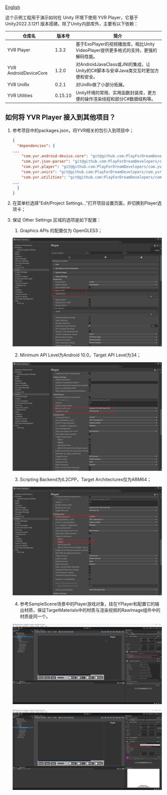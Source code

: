 [English](./README.MD)


这个示例工程用于演示如何在 Unity 环境下使用 YVR Player，它基于 Unity2022.3.12f1 版本搭建。除了Unity内部库外，主要有以下依赖：

| 仓库名                | 版本号  | 简介                                                         |
| --------------------- | ------- | ------------------------------------------------------------ |
| YVR Player            | 1.3.2   | 基于ExoPlayer的视频播放库，相比Unity VideoPlayer提供更多格式的支持，更强的解码性能。 |
| YVR AndroidDeviceCore | 1.2.0   | 对AndroidJavaClass或JNI的集成，让Unity的C#脚本与安卓Java类交互时更加方便和安全。 |
| YVR UniRx             | 0.2.1   | 对UniRx做了小部分拓展。                                      |
| YVR Utilities         | 0.15.10 | Unity环境的常用、实用函数封装库，更方便的操作渲染线程和部分C#数据结构等。 |

## 如何将 YVR Player 接入到其他项目？

1. 参考项目中的packages.json，将YVR相关的包引入到项目中；

   ```json
   {
     "dependencies": {
   ...
       "com.yvr.android-device.core": "git@github.com:PlayForDreamDevelopers/com.yvr.android-device.core-mirror.git?path=/com.yvr.android-device.core#0540b2af10a4d83e40f3b62b457a5bb6e742e9b6",
       "com.yvr.json-parser": "git@github.com:PlayForDreamDevelopers/com.yvr.json-parser-mirror.git?path=/com.yvr.json-parser#87438d1a077e9b648dc5393637174f33aaefe104",
       "com.yvr.player": "git@github.com:PlayForDreamDevelopers/com.yvr.player-mirror.git?path=/com.yvr.player#051858c079647678aea66a910e7150a54a1179b9",
       "com.yvr.unirx": "git@github.com:PlayForDreamDevelopers/com.yvr.unirx-mirror.git?path=/com.yvr.unirx#a795fe53c94d3761f6bad216c05bb480b926bc8f",
       "com.yvr.utilities": "git@github.com:PlayForDreamDevelopers/com.yvr.utilities-mirror.git?path=/com.yvr.utilities#c06beb422cd7e07324aa50ec3196be2ef1de1205",
   ...
     }
   }
   
   ```

   

2. 在菜单栏选择"Edit/Project Settings..."打开项目设置页面，并切换到Player选项卡；

3. 保证 Other Settings 区域的选项是如下配置：

   1. Graphics APIs 的配置仅为 OpenGLES3；

   ![image-20250306135012688](.\README.ASSETS\image-20250306135012688.png)

   2. Minimum API Level为Android 10.0，Target API Level为34；

   ![image-20250306135106293](.\README.ASSETS\image-20250306135106293.png)

   3. Scripting Backend为IL2CPP，Target Architectures仅为ARM64；

   ![image-20250306135135194](.\README.ASSETS\image-20250306135135194.png)

   4. 参考SampleScene场景中的Player游戏对象，挂在YPlayer和配置它的输出材质，保证TargetMaterials中的材质与渲染视频的RawImage组件中的材质是同一个。

   ![image-20250306135757166](.\README.ASSETS\image-20250306135757166.png)

   ![image-20250306135824036](.\README.ASSETS\image-20250306135824036.png)

